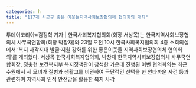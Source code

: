 ```yaml
---
categories: h
title: "117개 시군구 좋은 이웃들지역사회보장협의체 협의회의 개최"
---
```

투데이코리아=김정혁 기자 | 한국사회복지협의회(회장 서상목)는 한국지역사회보장협의체 사무국연합회(회장 박창재)와 23일 오전 10시 한국사회복지협의회 4층 소회의실에서 ‘복지 사각지대 발굴‧지원 강화를 위한 좋은이웃들·지역사회보장협의체 협의회의’를 개최했다. 서상목 한국사회복지협의회, 박창재 한국지역사회보장협의체 사무국연합회장, 정충현 보건복지부 복지정책관이 참석한 가운데 진행된 이번 협의회의는 최근 수원에서 세 모녀가 질병과 생활고를 비관하여 극단적인 선택을 한 안타까운 사건 등과 관련하여 지역사회 인적 안전망을 활용한 복지 사각
